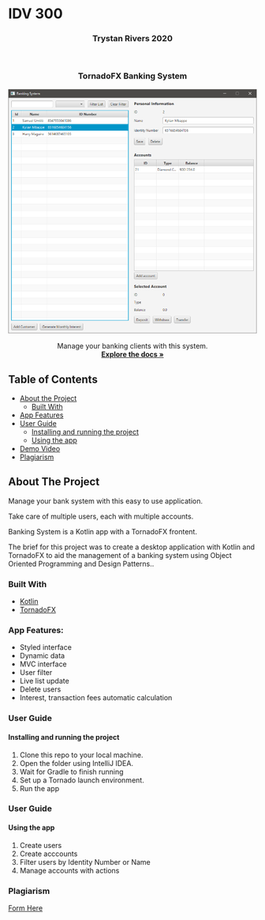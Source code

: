 # IDV 300

<h3 align="center">Trystan Rivers 2020</h3>
<br />
<p align="center">

  <h3 align="center">TornadoFX Banking System</h3>
   
  <a href="https://github.com/Trystanr/bankingSystem-TornadoFX" align="center">
      <img src="images/Screenshot.png" alt="Logo" width="600">
    </a>
   
  <p align="center">
    Manage your banking clients with this system.
    <br />
    <a href="#about-the-project"><strong>Explore the docs »</strong></a>
  </p>
</p>

## Table of Contents

* [About the Project](#about-the-project)
  * [Built With](#built-with)
* [App Features](#app-features)
* [User Guide](#user-guide)
  * [Installing and running the project](#installing-and-running-the-project)
  * [Using the app](#using-the-app)
* [Demo Video](#demo-video)
* [Plagiarism](#plagiarism)


## About The Project

Manage your bank system with this easy to use application.

Take care of multiple users, each with multiple accounts.

Banking System is a Kotlin app with a TornadoFX frontent.

The brief for this project was to create a desktop application with Kotlin and TornadoFX to aid the management of a banking
system using Object Oriented Programming and Design Patterns..

### Built With

* [Kotlin](https://developer.apple.com/swift/)
* [TornadoFX](https://tornadofx.io/)


### App Features:
* Styled interface
* Dynamic data
* MVC interface
* User filter
* Live list update
* Delete users
* Interest, transaction fees automatic calculation

### User Guide
#### Installing and running the project

1. Clone this repo to your local machine.
1. Open the folder using IntelliJ IDEA.
1. Wait for Gradle to finish running
1. Set up a Tornado launch environment.
1. Run the app


### User Guide
#### Using the app

1. Create users
1. Create acccounts
1. Filter users by Identity Number or Name
1. Manage accounts with actions


### Plagiarism

[Form Here](https://github.com/Trystanr/bankingSystem-TornadoFX/blob/master/Plagiarism.pdf)

